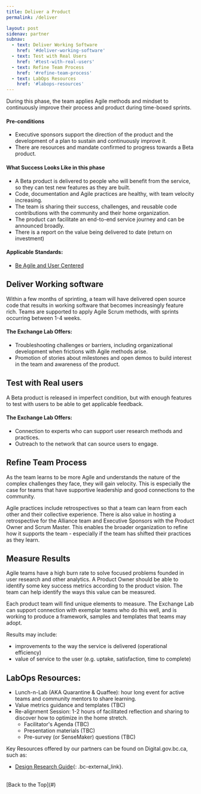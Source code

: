 ```yaml
---
title: Deliver a Product
permalink: /deliver

layout: post
sidenav: partner
subnav:
  - text: Deliver Working Software
    href: '#deliver-working-software'
  - text: Test with Real Users
    href: '#test-with-real-users'
  - text: Refine Team Process
    href: '#refine-team-process'
  - text: LabOps Resources
    href: '#labops-resources'
---
```

During this phase, the team applies Agile methods and mindset to continuously improve their process and product during time-boxed sprints.

#### Pre-conditions
- Executive sponsors support the direction of the product and the development of a plan to sustain and continuously improve it.
- There are resources and mandate confirmed to progress towards a Beta product.

#### What Success Looks Like in this phase
- A Beta product is delivered to people who will benefit from the service, so they can test new features as they are built.
- Code, documentation and Agile practices are healthy, with team velocity increasing.
- The team is sharing their success, challenges, and reusable code contributions with the community and their home organization.
- The product can facilitate an end-to-end service journey and can be announced broadly.
- There is a report on the value being delivered to date (return on investment)

#### Applicable Standards:
- [Be Agile and User Centered](https://github.com/bcgov/exchangelabops/reference/standard.md#agile)

## Deliver Working software
Within a few months of sprinting, a team will have delivered open source code that results in working software that becomes increasingly feature rich. Teams are supported to apply Agile Scrum methods, with sprints occurring between 1-4 weeks.

#### The Exchange Lab Offers:
- Troubleshooting challenges or barriers, including organizational development when frictions with Agile methods arise.
- Promotion of stories about milestones and open demos to build interest in the team and awareness of the product.

## Test with Real users
A Beta product is released in imperfect condition, but with enough features to test with users to be able to get applicable feedback.

#### The Exchange Lab Offers:
- Connection to experts who can support user research methods and practices.
- Outreach to the network that can source users to engage.

## Refine Team Process

As the team learns to be more Agile and understands the nature of the complex challenges they face, they will gain velocity. This is especially the case for teams that have supportive leadership and good connections to the community.

Agile practices include retrospectives so that a team can learn from each other and their collective experience. There is also value in hosting a retrospective for the Alliance team and Executive Sponsors with the Product Owner and Scrum Master. This enables the broader organization to refine how it supports the team - especially if the team has shifted their practices as they learn.

## Measure Results

Agile teams have a high burn rate to solve focused problems founded in user research and other analytics. A Product Owner should be able to identify some key success metrics according to the product vision. The team can help identify the ways this value can be measured.

Each product team will find unique elements to measure. The Exchange Lab can support connection with exemplar teams who do this well, and is working to produce a framework, samples and templates that teams may adopt.

Results may include:
- improvements to the way the service is delivered (operational efficiency)
- value of service to the user (e.g. uptake, satisfaction, time to complete)

## LabOps Resources:

- Lunch-n-Lab (AKA Quarantine & Quaffee): hour long event for active teams and community mentors to share learning.
- Value metrics guidance and templates (TBC)
- Re-alignment Session: 1-2 hours of facilitated reflection and sharing to discover how to optimize in the home stretch.
  - Facilitator's Agenda (TBC)
  - Presentation materials (TBC)
  - Pre-survey (or SenseMaker) questions (TBC)

Key Resources offered by our partners can be found on Digital.gov.bc.ca, such as:
- [Design Research Guide](https://www2.gov.bc.ca/gov/content/governments/services-for-government/service-experience-digital-delivery/service-design/methods-and-tools/user-research){: .bc-external_link}.


<br/>
[Back to the Top](#)
